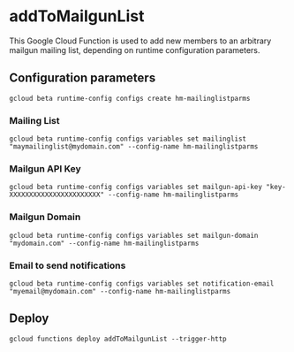 # addToMailgunList

This Google Cloud Function is used to add new members to an arbitrary mailgun mailing list, depending on runtime configuration parameters.

## Configuration parameters
`gcloud beta runtime-config configs create hm-mailinglistparms`

### Mailing List
`gcloud beta runtime-config configs variables set mailinglist "maymailinglist@mydomain.com" --config-name hm-mailinglistparms`

### Mailgun API Key
`gcloud beta runtime-config configs variables set mailgun-api-key "key-XXXXXXXXXXXXXXXXXXXXXXX" --config-name hm-mailinglistparms`

### Mailgun Domain
`gcloud beta runtime-config configs variables set mailgun-domain "mydomain.com" --config-name hm-mailinglistparms`

### Email to send notifications
`gcloud beta runtime-config configs variables set notification-email "myemail@mydomain.com" --config-name hm-mailinglistparms`

## Deploy
`gcloud functions deploy addToMailgunList --trigger-http`
